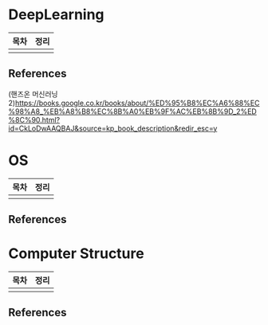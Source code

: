 # DeepLearning

|목차|정리|
|----|----|
|||

## References
(핸즈온 머신러닝 2)https://books.google.co.kr/books/about/%ED%95%B8%EC%A6%88%EC%98%A8_%EB%A8%B8%EC%8B%A0%EB%9F%AC%EB%8B%9D_2%ED%8C%90.html?id=CkLoDwAAQBAJ&source=kp_book_description&redir_esc=y


# OS

|목차|정리|
|----|----|
|||

## References

# Computer Structure

|목차|정리|
|----|----|
|||

## References


